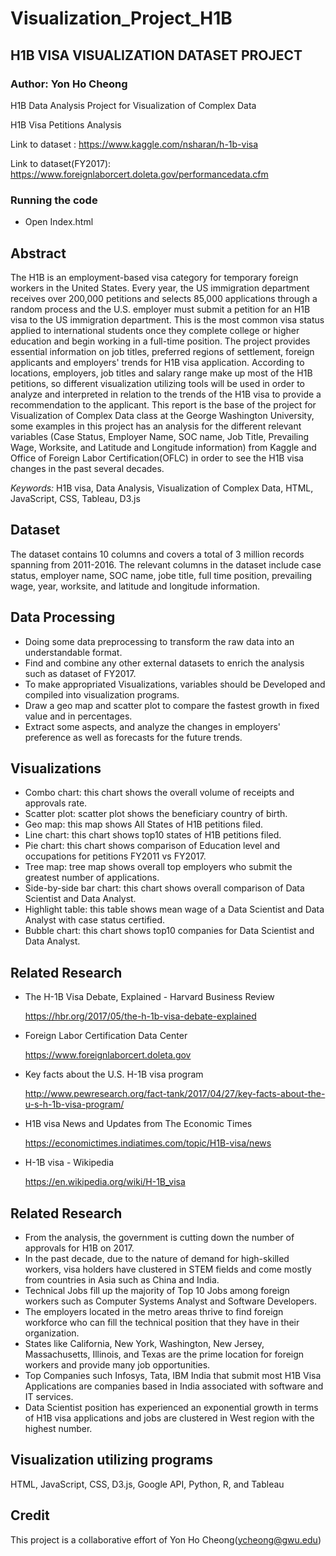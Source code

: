 # Visualization_Project_H1B

##  H1B VISA VISUALIZATION DATASET PROJECT
### Author: Yon Ho Cheong

H1B Data Analysis Project for Visualization of Complex Data

H1B Visa Petitions Analysis

Link to dataset : https://www.kaggle.com/nsharan/h-1b-visa


Link to dataset(FY2017): https://www.foreignlaborcert.doleta.gov/performancedata.cfm


### Running the code

* Open Index.html


## Abstract

The H1B is an employment-based visa category for temporary foreign workers in the United States. Every year, the US immigration department receives over 200,000 petitions and selects 85,000 applications through a random process and the U.S. employer must submit a petition for an H1B visa to the US immigration department. This is the most common visa status applied to international students once they complete college or higher education and begin working in a full-time position. The project provides essential information on job titles, preferred regions of settlement, foreign applicants and employers' trends for H1B visa application. According to locations, employers, job titles and salary range make up most of the H1B petitions, so different visualization utilizing tools will be used in order to analyze and interpreted in relation to the trends of the H1B visa to provide a recommendation to the applicant. This report is the base of the project for Visualization of Complex Data class at the George Washington University, some examples in this project has an analysis for the different relevant variables (Case Status, Employer Name, SOC name, Job Title, Prevailing Wage, Worksite, and Latitude and Longitude information) from Kaggle and Office of Foreign Labor Certification(OFLC) in order to see the H1B visa changes in the past several decades. 

*Keywords:* H1B visa, Data Analysis, Visualization of Complex Data, HTML, JavaScript, CSS, Tableau, D3.js


## Dataset

The dataset contains 10 columns and covers a total of 3 million records spanning from 2011-2016. The relevant columns in the dataset include case status, employer name, SOC name, jobe title, full time position, prevailing wage, year, worksite, and latitude and longitude information.


## Data Processing

* Doing some data preprocessing to transform the raw data into an understandable format.
* Find and combine any other external datasets to enrich the analysis such as dataset of FY2017.
* To make appropriated Visualizations, variables should be Developed and compiled into visualization programs.
* Draw a geo map and scatter plot to compare the fastest growth in fixed value and in percentages.
* Extract some aspects, and analyze the changes in employers' preference as well as forecasts for the future trends.


## Visualizations

* Combo chart: this chart shows the overall volume of receipts and approvals rate.
* Scatter plot: scatter plot shows the beneficiary country of birth.
* Geo map: this map shows All States of H1B petitions filed.
* Line chart: this chart shows top10 states of H1B petitions filed. 
* Pie chart: this chart shows comparison of Education level and occupations for petitions FY2011 vs FY2017.
* Tree map: tree map shows overall top employers who submit the greatest number of applications.
* Side-by-side bar chart: this chart shows overall comparison of Data Scientist and Data Analyst.
* Highlight table: this table shows mean wage of a Data Scientist and Data Analyst with case status certified.
* Bubble chart: this chart shows top10 companies for Data Scientist and Data Analyst.


## Related Research

* The H-1B Visa Debate, Explained - Harvard Business Review

   https://hbr.org/2017/05/the-h-1b-visa-debate-explained
* Foreign Labor Certification Data Center

  https://www.foreignlaborcert.doleta.gov
* Key facts about the U.S. H-1B visa program

  http://www.pewresearch.org/fact-tank/2017/04/27/key-facts-about-the-u-s-h-1b-visa-program/
* H1B visa News and Updates from The Economic Times

  https://economictimes.indiatimes.com/topic/H1B-visa/news
* H-1B visa - Wikipedia

  https://en.wikipedia.org/wiki/H-1B_visa


## Related Research

* From the analysis, the government is cutting down the number of approvals for H1B on 2017.
* In the past decade, due to the nature of demand for high-skilled workers, visa holders have clustered in STEM fields and come mostly from countries in Asia such as China and India.
* Technical Jobs fill up the majority of Top 10 Jobs among foreign workers such as Computer Systems Analyst and Software Developers.
* The employers located in the metro areas thrive to find foreign workforce who can fill the technical position that they have in their organization.
* States like California, New York, Washington, New Jersey, Massachusetts, Illinois, and Texas are the prime location for foreign workers and provide many job opportunities. 
* Top Companies such Infosys, Tata, IBM India that submit most H1B Visa Applications are companies based in India associated with software and IT services.
* Data Scientist position has experienced an exponential growth in terms of H1B visa applications and jobs are clustered in West region with the highest number.


## Visualization utilizing programs

HTML, JavaScript, CSS, D3.js, Google API, Python, R, and Tableau


## Credit

This project is a collaborative effort of Yon Ho Cheong(ycheong@gwu.edu)
